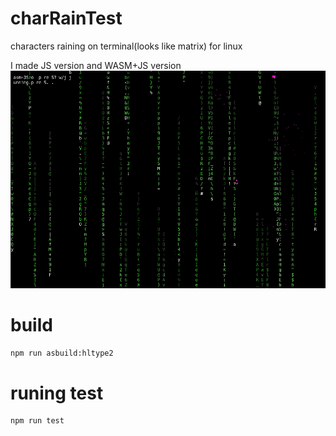 # charRainTest

characters raining on terminal(looks like matrix) for linux

I made JS version and WASM+JS version
![Image of Yaktocat](https://github.com/Momijiichigo/charRainTest/blob/master/screenshot/Screen%20Shot.png)

# build
```bash
npm run asbuild:hltype2
```
# runing test
```bash
npm run test
```
